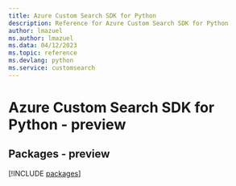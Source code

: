 ```yaml
---
title: Azure Custom Search SDK for Python
description: Reference for Azure Custom Search SDK for Python
author: lmazuel
ms.author: lmazuel
ms.data: 04/12/2023
ms.topic: reference
ms.devlang: python
ms.service: customsearch
---
```

# Azure Custom Search SDK for Python - preview
## Packages - preview
[!INCLUDE [packages](custom-search-index.md)]